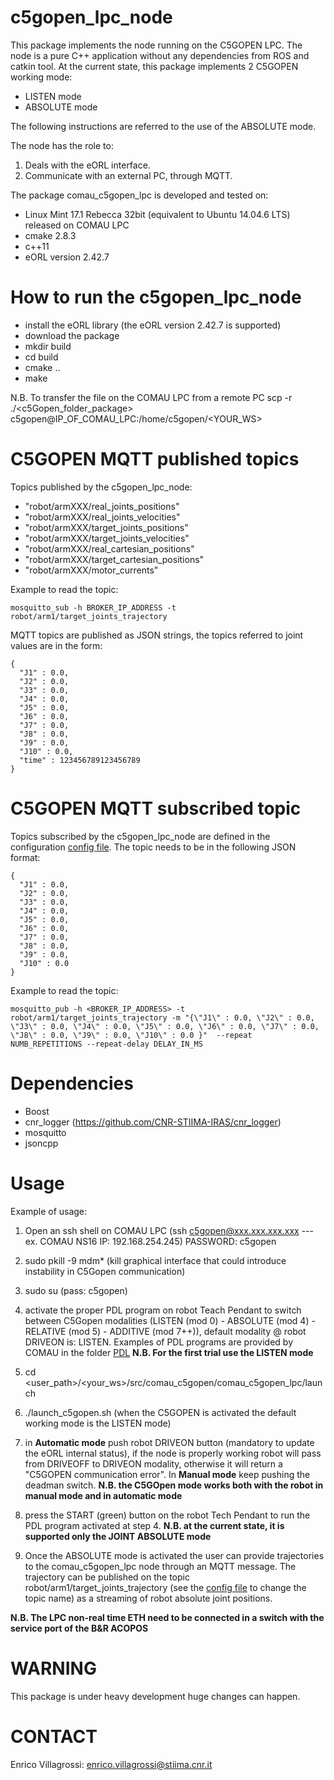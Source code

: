 # c5gopen_lpc_node

This package implements the node running on the C5GOPEN LPC. The node is a pure C++ application without any dependencies from ROS and catkin tool.
At the current state, this package implements 2 C5GOPEN working mode:
- LISTEN mode
- ABSOLUTE mode

The following instructions are referred to the use of the ABSOLUTE mode.

The node has the role to:
1. Deals with the eORL interface.
2. Communicate with an external PC, through MQTT.

The package comau_c5gopen_lpc is developed and tested on:
- Linux Mint 17.1 Rebecca 32bit (equivalent to Ubuntu 14.04.6 LTS) released on COMAU LPC
- cmake 2.8.3
- c++11
- eORL version 2.42.7



# How to run the c5gopen_lpc_node
- install the eORL library (the eORL version 2.42.7 is supported)
- download the package
- mkdir build
- cd build
- cmake ..
- make

N.B. To transfer the file on the COMAU LPC from a remote PC scp -r ./<c5Gopen_folder_package> c5gopen@IP_OF_COMAU_LPC:/home/c5gopen/<YOUR_WS>


# C5GOPEN MQTT published topics

Topics published by the c5gopen_lpc_node:
- "robot/armXXX/real_joints_positions"
- "robot/armXXX/real_joints_velocities"
- "robot/armXXX/target_joints_positions"
- "robot/armXXX/target_joints_velocities"
- "robot/armXXX/real_cartesian_positions"
- "robot/armXXX/target_cartesian_positions"
- "robot/armXXX/motor_currents"

Example to read the topic:
```
mosquitto_sub -h BROKER_IP_ADDRESS -t robot/arm1/target_joints_trajectory
```

MQTT topics are published as JSON strings, the topics referred to joint values are in the form:
```
{
  "J1" : 0.0, 
  "J2" : 0.0,
  "J3" : 0.0,
  "J4" : 0.0,
  "J5" : 0.0,
  "J6" : 0.0,
  "J7" : 0.0,
  "J8" : 0.0,
  "J9" : 0.0,
  "J10" : 0.0,
  "time" : 123456789123456789
}
```


# C5GOPEN MQTT subscribed topic

Topics subscribed by the c5gopen_lpc_node are defined in the configuration [config file](https://github.com/CNR-STIIMA-IRAS/comau_c5gopen/tree/master/comau_c5gopen_lpc/cfg). The topic needs to be in the following JSON format:
```
{
  "J1" : 0.0, 
  "J2" : 0.0,
  "J3" : 0.0,
  "J4" : 0.0,
  "J5" : 0.0,
  "J6" : 0.0,
  "J7" : 0.0,
  "J8" : 0.0,
  "J9" : 0.0,
  "J10" : 0.0
}
```

Example to read the topic:
```
mosquitto_pub -h <BROKER_IP_ADDRESS> -t robot/arm1/target_joints_trajectory -m "{\"J1\" : 0.0, \"J2\" : 0.0, \"J3\" : 0.0, \"J4\" : 0.0, \"J5\" : 0.0, \"J6\" : 0.0, \"J7\" : 0.0, \"J8\" : 0.0, \"J9\" : 0.0, \"J10\" : 0.0 }"  --repeat NUMB_REPETITIONS --repeat-delay DELAY_IN_MS
```

# Dependencies

- Boost
- cnr_logger (https://github.com/CNR-STIIMA-IRAS/cnr_logger)
- mosquitto 
- jsoncpp


# Usage

Example of usage:

1) Open an ssh shell on COMAU LPC (ssh c5gopen@xxx.xxx.xxx.xxx --- ex. COMAU NS16 IP: 192.168.254.245) PASSWORD: c5gopen

2) sudo pkill -9 mdm* (kill graphical interface that could introduce instability in C5Gopen communication)

3) sudo su (pass: c5gopen)

4) activate the proper PDL program on robot Teach Pendant to switch between C5Gopen modalities (LISTEN (mod 0) - ABSOLUTE (mod 4) - RELATIVE (mod 5) - ADDITIVE (mod 7++)), default modality @ robot DRIVEON is: LISTEN. Examples of PDL programs are provided by COMAU in the folder [PDL](https://github.com/CNR-STIIMA-IRAS/comau_c5gopen/tree/master/comau_c5gopen_lpc/PDL) **N.B. For the first trial use the LISTEN mode** 

5) cd <user_path>/<your_ws>/src/comau_c5gopen/comau_c5gopen_lpc/launch 

6) ./launch_c5gopen.sh (when the C5GOPEN is activated the default working mode is the LISTEN mode)

7) in **Automatic mode** push robot DRIVEON button (mandatory to update the eORL internal status), if the node is properly working robot will pass from DRIVEOFF to DRIVEON modality, otherwise it will return a "C5GOPEN communication error". In **Manual mode** keep pushing the deadman switch. **N.B. the C5GOpen mode works both with the robot in manual mode and in automatic mode**

8) press the START (green) button on the robot Tech Pendant to run the PDL program activated at step 4. **N.B. at the current state, it is supported only the JOINT ABSOLUTE mode** 

9) Once the ABSOLUTE mode is activated the user can provide trajectories to the comau_c5gopen_lpc node through an MQTT message. The trajectory can be published on the topic robot/arm1/target_joints_trajectory (see the [config file](https://github.com/CNR-STIIMA-IRAS/comau_c5gopen/tree/master/comau_c5gopen_lpc/cfg) to change the topic name) as a streaming of robot absolute joint positions.


**N.B. The LPC non-real time ETH need to be connected in a switch with the service port of the B&R ACOPOS**


# WARNING

This package is under heavy development huge changes can happen.


# CONTACT
Enrico Villagrossi: enrico.villagrossi@stiima.cnr.it


